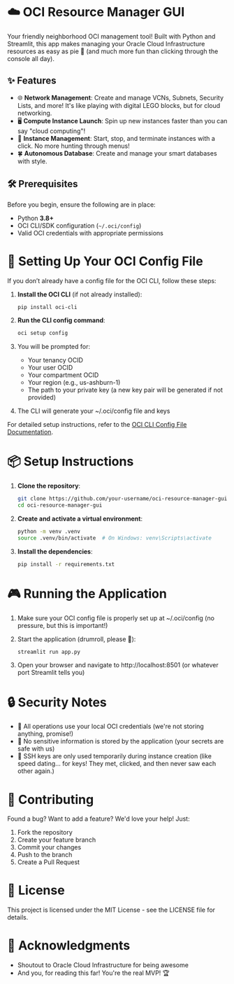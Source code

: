 # ☁️ OCI Resource Manager GUI

Your friendly neighborhood OCI management tool! Built with Python and Streamlit, this app makes managing your Oracle Cloud Infrastructure resources as easy as pie 🥧 (and much more fun than clicking through the console all day).

## ✨ Features

- 🌐 **Network Management**: Create and manage VCNs, Subnets, Security Lists, and more! It's like playing with digital LEGO blocks, but for cloud networking.
- 🖥️ **Compute Instance Launch**: Spin up new instances faster than you can say "cloud computing"!
- 🔄 **Instance Management**: Start, stop, and terminate instances with a click. No more hunting through menus!
- 🍀 **Autonomous Database**: Create and manage your smart databases with style.


## 🛠️ Prerequisites

Before you begin, ensure the following are in place:

- Python **3.8+**
- OCI CLI/SDK configuration (`~/.oci/config`)
- Valid OCI credentials with appropriate permissions

# 🔧 Setting Up Your OCI Config File

If you don’t already have a config file for the OCI CLI, follow these steps:

1. **Install the OCI CLI** (if not already installed):

   ```bash
   pip install oci-cli
   ```
   
3. **Run the CLI config command**:

   ```bash
   oci setup config
   ```
   
5. You will be prompted for:
    - Your tenancy OCID
    - Your user OCID
    - Your compartment OCID
    - Your region (e.g., us-ashburn-1)
    - The path to your private key (a new key pair will be generated if not provided)
6. The CLI will generate your ~/.oci/config file and keys

For detailed setup instructions, refer to the [OCI CLI Config File Documentation](https://docs.oracle.com/en-us/iaas/Content/API/SDKDocs/cliinstall.htm#configfile).

# 📦 Setup Instructions

1. **Clone the repository**:

   ```bash
   git clone https://github.com/your-username/oci-resource-manager-gui.git
   cd oci-resource-manager-gui
   ```
   
3. **Create and activate a virtual environment**:

   ```bash
   python -m venv .venv
   source .venv/bin/activate  # On Windows: venv\Scripts\activate
   ```
   
5. **Install the dependencies**:

   ```bash
   pip install -r requirements.txt
   ```
   
# 🎮 Running the Application

1. Make sure your OCI config file is properly set up at ~/.oci/config (no pressure, but this is important!)
2. Start the application (drumroll, please 🥁):
   
   ```bash
   streamlit run app.py
   ```
   
4. Open your browser and navigate to http://localhost:8501 (or whatever port Streamlit tells you)

# 🔒 Security Notes

- 🔐 All operations use your local OCI credentials (we're not storing anything, promise!)
- 🚫 No sensitive information is stored by the application (your secrets are safe with us)
- 🔑 SSH keys are only used temporarily during instance creation (like speed dating... for keys! They met, clicked, and then never saw each other again.)

# 🤝 Contributing

Found a bug? Want to add a feature? We'd love your help! Just:
1. Fork the repository
2. Create your feature branch
3. Commit your changes
4. Push to the branch
5. Create a Pull Request

# 📝 License

This project is licensed under the MIT License - see the LICENSE file for details.

# 🙏 Acknowledgments

- Shoutout to Oracle Cloud Infrastructure for being awesome
- And you, for reading this far! You're the real MVP! 🏆 

